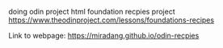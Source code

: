 doing odin project html foundation recpies project
https://www.theodinproject.com/lessons/foundations-recipes

Link to webpage: https://miradang.github.io/odin-recpies